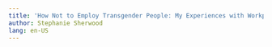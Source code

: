 ```yaml
---
title: 'How Not to Employ Transgender People: My Experiences with Workplace Harassment, Hiring, and Employment Discrimination'
author: Stephanie Sherwood
lang: en-US
---
```


